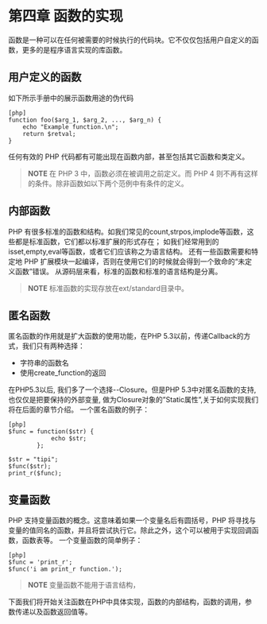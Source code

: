 # 第四章 函数的实现
函数是一种可以在任何被需要的时候执行的代码块。它不仅仅包括用户自定义的函数，更多的是程序语言实现的库函数。

## 用户定义的函数
如下所示手册中的展示函数用途的伪代码

    [php]
    function foo($arg_1, $arg_2, ..., $arg_n) {
        echo "Example function.\n";
        return $retval;
    }

任何有效的 PHP 代码都有可能出现在函数内部，甚至包括其它函数和类定义。

>**NOTE**
>在 PHP 3 中，函数必须在被调用之前定义。而 PHP 4 则不再有这样的条件。除非函数如以下两个范例中有条件的定义。

## 内部函数
PHP 有很多标准的函数和结构。如我们常见的count,strpos,implode等函数，这些都是标准函数，它们都以标准扩展的形式存在；
如我们经常用到的isset,empty,eval等函数，或者它们应该称之为语言结构。
还有一些函数需要和特定地 PHP 扩展模块一起编译，否则在使用它们的时候就会得到一个致命的“未定义函数”错误。
从源码层来看，标准的函数和标准的语言结构是分离。

>**NOTE**
>标准函数的实现存放在ext/standard目录中。

## 匿名函数
匿名函数的作用就是扩大函数的使用功能，在PHP 5.3以前，传递Callback的方式，我们只有两种选择：

* 字符串的函数名
* 使用create_function的返回

在PHP5.3以后, 我们多了一个选择--Closure。但是PHP 5.3中对匿名函数的支持, 也仅仅是把要保持的外部变量, 做为Closure对象的”Static属性”,关于如何实现我们将在后面的章节介绍。
一个匿名函数的例子：

    [php]
    $func = function($str) {
                echo $str;
            };

    $str = "tipi";
    $func($str);
    print_r($func);

## 变量函数
PHP 支持变量函数的概念。这意味着如果一个变量名后有圆括号，PHP 将寻找与变量的值同名的函数，并且将尝试执行它。除此之外，这个可以被用于实现回调函数，函数表等。
一个变量函数的简单例子：

    [php]
    $func = 'print_r';
    $func('i am print_r function.');

>**NOTE**
>变量函数不能用于语言结构，

下面我们将开始关注函数在PHP中具体实现，函数的内部结构，函数的调用，参数传递以及函数返回值等。
